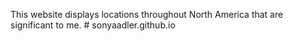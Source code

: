 This website displays locations throughout North America that are significant to me. # sonyaadler.github.io
